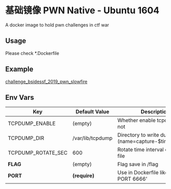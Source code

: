 # 基础镜像 PWN Native - Ubuntu 1604

A docker image to hold pwn challenges in ctf war

## Usage

Please check *.Dockerfile

## Example

[challenge_bsidessf_2019_pwn_slowfire](https://github.com/ctfhub-team/challenge_bsidessf_2019_pwn_slowfire)

## Env Vars

| Key                | Default Value    | Description                                                |
| ------------------ | ---------------- | ---------------------------------------------------------- |
| TCPDUMP_ENABLE     | (empty)          | Whether enable tcpdump or not                              |
| TCPDUMP_DIR        | /var/lib/tcpdump | Directory to write dump files (name=capture-$timestr.pcap) |
| TCPDUMP_ROTATE_SEC | 600              | Rotate time interval of capture file                       |
| **FLAG**           | (empty)          | Flag save in /flag                                         |
| **PORT**           | **(require)**    | Use in Dockerfile like 'ENV PORT 6666'                     |
